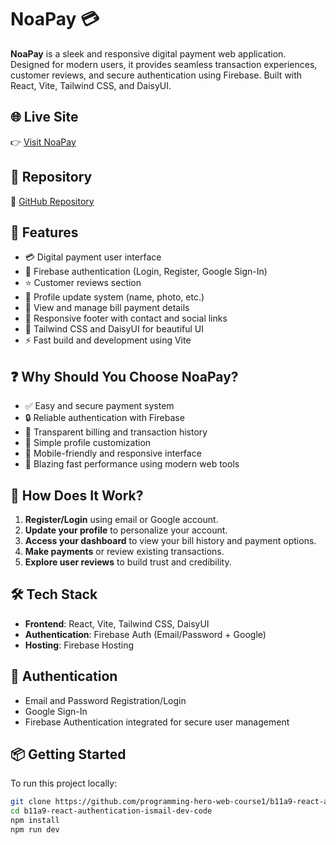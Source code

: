 # NoaPay 💳

**NoaPay** is a sleek and responsive digital payment web application. Designed for modern users, it provides seamless transaction experiences, customer reviews, and secure authentication using Firebase. Built with React, Vite, Tailwind CSS, and DaisyUI.

## 🌐 Live Site

👉 [Visit NoaPay](https://noapay24.web.app/)

## 📂 Repository

🔗 [GitHub Repository](https://github.com/programming-hero-web-course1/b11a9-react-authentication-ismail-dev-code)

## 🚀 Features

- 💳 Digital payment user interface
- 🔐 Firebase authentication (Login, Register, Google Sign-In)
- ⭐ Customer reviews section
- 👤 Profile update system (name, photo, etc.)
- 🧾 View and manage bill payment details
- 📄 Responsive footer with contact and social links
- 🎨 Tailwind CSS and DaisyUI for beautiful UI
- ⚡ Fast build and development using Vite

## ❓ Why Should You Choose NoaPay?

- ✅ Easy and secure payment system
- 🔒 Reliable authentication with Firebase
- 🧾 Transparent billing and transaction history
- 👤 Simple profile customization
- 📱 Mobile-friendly and responsive interface
- 🚀 Blazing fast performance using modern web tools

## 🔄 How Does It Work?

1. **Register/Login** using email or Google account.
2. **Update your profile** to personalize your account.
3. **Access your dashboard** to view your bill history and payment options.
4. **Make payments** or review existing transactions.
5. **Explore user reviews** to build trust and credibility.

## 🛠️ Tech Stack

- **Frontend**: React, Vite, Tailwind CSS, DaisyUI
- **Authentication**: Firebase Auth (Email/Password + Google)
- **Hosting**: Firebase Hosting

## 🔐 Authentication

- Email and Password Registration/Login
- Google Sign-In
- Firebase Authentication integrated for secure user management

## 📦 Getting Started

To run this project locally:

```bash
git clone https://github.com/programming-hero-web-course1/b11a9-react-authentication-ismail-dev-code.git
cd b11a9-react-authentication-ismail-dev-code
npm install
npm run dev
